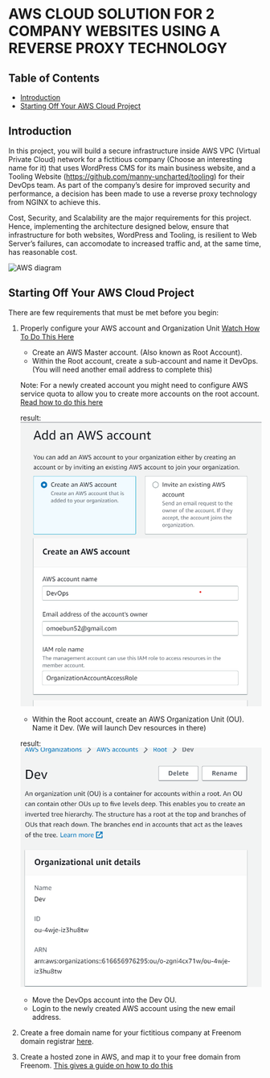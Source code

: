 # AWS CLOUD SOLUTION FOR 2 COMPANY WEBSITES USING A REVERSE PROXY TECHNOLOGY


## Table of Contents
- [Introduction](#introduction)
- [Starting Off Your AWS Cloud Project](#starting-off-your-aws-cloud-project)


## Introduction
In this project, you will build a secure infrastructure inside AWS VPC (Virtual Private Cloud) network for a fictitious company (Choose an interesting name for it) that uses WordPress CMS for its main business website, and a Tooling Website (https://github.com/manny-uncharted/tooling) for their DevOps team. As part of the company’s desire for improved security and performance, a decision has been made to use a reverse proxy technology from NGINX to achieve this.

Cost, Security, and Scalability are the major requirements for this project. Hence, implementing the architecture designed below, ensure that infrastructure for both websites, WordPress and Tooling, is resilient to Web Server’s failures, can accomodate to increased traffic and, at the same time, has reasonable cost.

![AWS diagram](https://darey.io/wp-content/uploads/2021/07/tooling_project_15.png)


## Starting Off Your AWS Cloud Project
There are few requirements that must be met before you begin:

1. Properly configure your AWS account and Organization Unit [Watch How To Do This Here](https://youtu.be/9PQYCc_20-Q)

    - Create an AWS Master account. (Also known as Root Account).
    - Within the Root account, create a sub-account and name it DevOps. (You will need another email address to complete this)

    Note: For a newly created account you might need to configure AWS service quota to allow you to create more accounts on the root account. [Read how to do this here](https://aws.amazon.com/premiumsupport/knowledge-center/organizations-account-exceeded/#:~:text=Resolution,Line%20Interface%20(AWS%20CLI).)
    
    result:
    ![AWS sub-account](img/aws-sub-account.png)
    - Within the Root account, create an AWS Organization Unit (OU). Name it Dev. (We will launch Dev resources in there)
    
    result:
    ![AWS OU](img/aws-ou.png)
    - Move the DevOps account into the Dev OU.
    - Login to the newly created AWS account using the new email address.
2. Create a free domain name for your fictitious company at Freenom domain registrar [here](https://www.freenom.com/).

3. Create a hosted zone in AWS, and map it to your free domain from Freenom. [This gives a guide on how to do this](https://youtu.be/IjcHp94Hq8A)